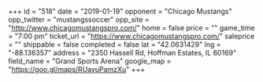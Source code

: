 +++
id = "518"
date = "2019-01-19"
opponent = "Chicago Mustangs"
opp_twitter = "mustangssoccer"
opp_site = "http://www.chicagomustangspro.com/"
home = false
price = ""
game_time = "7:00 pm"
ticket_url = "https://www.chicagomustangspro.com/"
saleprice = ""
shippable = false
completed = false
lat = "42.0631429"
lng = "-88.136357"
address = "2350 Hassell Rd, Hoffman Estates, IL 60169"
field_name = "Grand Sports Arena"
google_map = "https://goo.gl/maps/RUayuPamzXu"
+++
